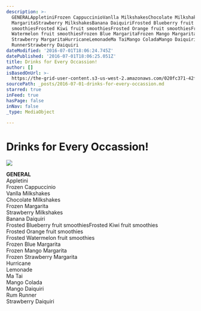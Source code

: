 ```yaml
---
description: >-
  GENERALAppletiniFrozen CappuccinioVanlla MilkshakesChocolate MilkshakesFrozen
  MargaritaStrawberry MilkshakesBanana DaiquiriFrosted Blueberry fruit
  smoothiesFrosted Kiwi fruit smoothiesFrosted Orange fruit smoothiesFrosted
  Watermelon fruit smoothiesFrozen Blue MargaritaFrozen Mango MargaritaFrozen
  Strawberry MargaritaHurricaneLemonadeMa TaiMango ColadaMango DaiquiriRum
  RunnerStrawberry Daiquiri
dateModified: '2016-07-01T18:06:24.745Z'
datePublished: '2016-07-01T18:06:25.051Z'
title: Drinks for Every Occassion!
author: []
isBasedOnUrl: >-
  https://the-grid-user-content.s3-us-west-2.amazonaws.com/020fc371-42ff-4199-aae9-dc3d7031584e.jpg
sourcePath: _posts/2016-07-01-drinks-for-every-occassion.md
starred: true
inFeed: true
hasPage: false
inNav: false
_type: MediaObject

---
```

# Drinks for Every Occassion!
![](https://the-grid-user-content.s3-us-west-2.amazonaws.com/020fc371-42ff-4199-aae9-dc3d7031584e.jpg)

**GENERAL**  
Appletini  
Frozen Cappuccinio  
Vanlla Milkshakes  
Chocolate Milkshakes  
Frozen Margarita  
Strawberry Milkshakes  
Banana Daiquiri  
Frosted Blueberry fruit smoothiesFrosted Kiwi fruit smoothies  
Frosted Orange fruit smoothies  
Frosted Watermelon fruit smoothies  
Frozen Blue Margarita  
Frozen Mango Margarita  
Frozen Strawberry Margarita  
Hurricane  
Lemonade  
Ma Tai  
Mango Colada  
Mango Daiquiri  
Rum Runner  
Strawberry Daiquiri